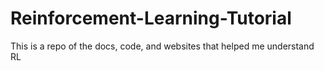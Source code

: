 # Reinforcement-Learning-Tutorial
This is a repo of the docs, code, and websites that helped me understand RL
